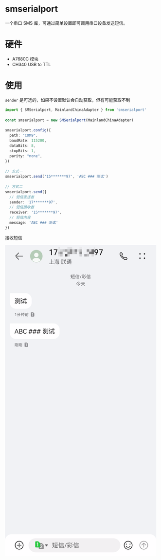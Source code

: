 # smserialport

一个串口 SMS 库，可通过简单设置即可调用串口设备发送短信。

# 硬件

- A7680C 模块
- CH340 USB to TTL

# 使用

`sender` 是可选的，如果不设置默认会自动获取，但有可能获取不到

```typescript
import { SMSerialport, MainlandChinaAdapter } from 'smserialport'

const smserialport = new SMSerialport(MainlandChinaAdapter)

smserialport.config({
  path: "COM9",
  baudRate: 115200,
  dataBits: 8,
  stopBits: 1,
  parity: "none",
})

// 方式一
smserialport.send('15*******97', 'ABC ### 测试')

// 方式二
smserialport.send({
  // 短信发送者
  sender: '17*******97',
  // 短信接收者
  receiver: '15*******97',
  // 短信内容
  message: 'ABC ### 测试'
})
```

接收短信

![](./images/received-message.png)

